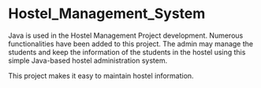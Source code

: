 # Hostel_Management_System

Java is used in the Hostel Management Project development.
Numerous functionalities have been added to this project.
The admin may manage the students and keep the information of the students in the hostel using this simple Java-based hostel administration system.

This project makes it easy to maintain hostel information.